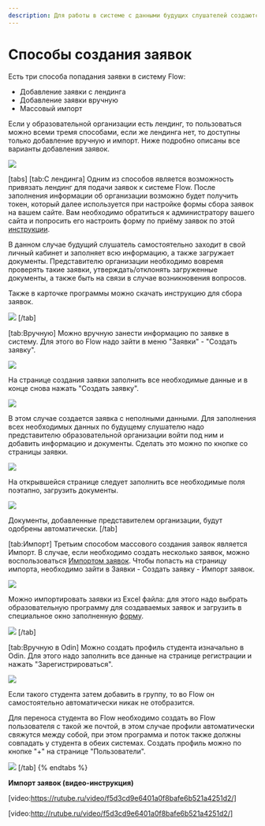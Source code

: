 ```yaml
---
description: Для работы в системе с данными будущих слушателей создаются заявки
---
```


# Способы создания заявок

Есть три способа попадания заявки в систему Flow:

* Добавление заявки с лендинга
* Добавление заявки вручную
* Массовый импорт

Если у образовательной организации есть лендинг, то пользоваться можно всеми тремя способами, если же лендинга нет, то доступны только добавление вручную и импорт. Ниже подробно описаны все варианты добавления заявок.

![](<../../.gitbook/assets/image (19).png>)

[tabs]
[tab:С лендинга]
Одним из способов является возможность привязать лендинг для подачи заявок к системе Flow. После заполнения информации об организации возможно будет получить токен, который далее используется при настройке формы сбора заявок на вашем сайте. Вам необходимо обратиться к администратору вашего сайта и попросить его настроить форму по приёму заявок по этой [инструкции](../../organizaciya/token-organizacii/forma-sbora-zayavok-na-saite-organizacii.md).

В данном случае будущий слушатель самостоятельно заходит в свой личный кабинет и заполняет всю информацию, а также загружает документы. Представителю организации необходимо вовремя проверять такие заявки, утверждать/отклонять загруженные документы, а также быть на связи в случае возникновения вопросов.

Также в карточке программы можно скачать инструкцию для сбора заявок.

![](<../../.gitbook/assets/image (158).png>)
[/tab]

[tab:Вручную]
Можно вручную занести информацию по заявке в систему. Для этого во Flow надо зайти в меню "Заявки" - "Создать заявку".

![](<../../.gitbook/assets/image (22).png>)

На странице создания заявки заполнить все необходимые данные и в конце снова нажать "Создать заявку".

![](<../../.gitbook/assets/image (23).png>)

В этом случае создается заявка с неполными данными. Для заполнения всех необходимых данных по будущему слушателю надо представителю образовательной организации войти под ним и добавить информацию и документы. Сделать это можно по кнопке со страницы заявки.

![](<../../.gitbook/assets/image (24).png>)

На открывшейся странице следует заполнить все необходимые поля поэтапно, загрузить документы.

![](<../../.gitbook/assets/image (26).png>)

Документы, добавленные представителем организации, будут одобрены автоматически.
[/tab]

[tab:Импорт]
Третьим способом массового создания заявок является Импорт. В случае, если необходимо создать несколько заявок, можно воспользоваться [Импортом заявок](https://web.flow-crm.study/Requests/ImportRequests). Чтобы попасть на страницу импорта, необходимо зайти в Заявки - Создать заявку - Импорт заявок.

![](<../../.gitbook/assets/image (20).png>)

Можно импортировать заявки из Excel файла: для этого надо выбрать образовательную программу для создаваемых заявок и загрузить в специальное окно заполненную [форму](https://web.flow-crm.study/files/Requests_form.xlsx).

![](<../../.gitbook/assets/image (21).png>)
[/tab]

[tab:Вручную в Odin]
Можно создать профиль студента изначально в Odin. Для этого надо заполнить все данные на странице регистрации и нажать "Зарегистрироваться".

![](<../../.gitbook/assets/image (7).png>)

Если такого студента затем добавить в группу, то во Flow он самостоятельно автоматически никак не отобразится.

Для переноса студента во Flow необходимо создать во Flow пользователя с такой же почтой, в этом случае профили автоматически свяжутся между собой, при этом программа и поток также должны совпадать у студента в обеих системах. Создать профиль можно по кнопке "+" на странице "Пользователи".

![](<../../.gitbook/assets/image (8).png>)
[/tab]
{% endtabs %}



**Импорт заявок (видео-инструкция)**

[video:https://rutube.ru/video/f5d3cd9e6401a0f8bafe6b521a4251d2/]

[video:http://rutube.ru/video/f5d3cd9e6401a0f8bafe6b521a4251d2/]
